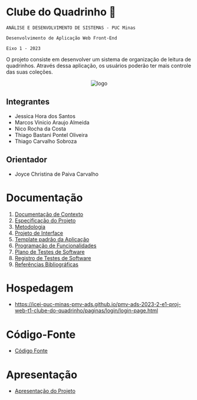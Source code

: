 # Clube do Quadrinho 📖

`ANÁLISE E DESENVOLVIMENTO DE SISTEMAS - PUC Minas`

`Desenvolvimento de Aplicação Web Front-End`

`Eixo 1 - 2023`

O projeto consiste em desenvolver um sistema de organização de leitura de quadrinhos. Através dessa aplicação, os usuários poderão ter mais controle das suas coleções.

<center>
    <img src="https://github.com/ICEI-PUC-Minas-PMV-ADS/pmv-ads-2023-2-e1-proj-web-t1-clube-do-quadrinho/assets/99574248/62f44f08-ebaa-4fc1-ac11-2bb4a9fa0149" alt="logo">
</center>

## Integrantes

- Jessica Hora dos Santos
- Marcos Vinicio Araujo Almeida
- Nico Rocha da Costa
- Thiago Bastani Pontel Oliveira
- Thiago Carvalho Sobroza

## Orientador

- Joyce Christina de Paiva Carvalho

# Documentação

<ol>
<li><a href="documentos/01-Documentação de Contexto.md"> Documentação de Contexto</a></li>
<li><a href="documentos/02-Especificação do Projeto.md"> Especificação do Projeto</a></li>
<li><a href="documentos/03-Metodologia.md"> Metodologia</a></li>
<li><a href="documentos/04-Projeto de Interface.md"> Projeto de Interface</a></li>
<li><a href="documentos/05-Template padrão da Aplicação.md"> Template padrão da Aplicação</a></li>
<li><a href="documentos/06-Programação de Funcionalidades.md"> Programação de Funcionalidades</a></li>
<li><a href="documentos/07-Plano de Testes de Software.md"> Plano de Testes de Software</a></li>
<li><a href="documentos/08-Registro de Testes de Software.md"> Registro de Testes de Software</a></li>
<li><a href="documentos/09-Referências.md"> Referências Bibliográficas</a></li>
</ol>

# Hospedagem

- https://icei-puc-minas-pmv-ads.github.io/pmv-ads-2023-2-e1-proj-web-t1-clube-do-quadrinho/paginas/login/login-page.html

# Código-Fonte

- <a href="codigo-fonte/README.md">Código Fonte</a>

# Apresentação

- <a href="apresentacao/README.md">Apresentação do Projeto</a>
